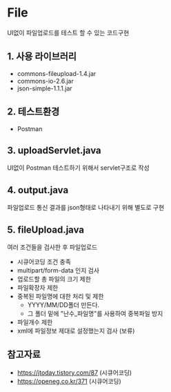 # File
UI없이 파일업로드를 테스트 할 수 있는 코드구현

## 1. 사용 라이브러리

- commons-fileupload-1.4.jar
- commons-io-2.6.jar
- json-simple-1.1.1.jar

## 2. 테스트환경

- Postman
## 3. uploadServlet.java
UI없이 Postman 테스트하기 위해서 servlet구조로 작성

## 4. output.java
파일업로드 통신 결과를 json형태로 나타내기 위해 별도로 구현

## 5. fileUpload.java
여러 조건들을 검사한 후 파일업로드
- 시큐어코딩 조건 충족
- multipart/form-data 인지 검사
- 업로드할 총 파일의 크기 제한
- 파일확장자 제한
- 중복된 파일명에 대한 처리 및 제한
  - YYYY/MM/DD폴더 만든다.
  - 그 폴더 밑에 "난수_파일명"를 사용하여 중복파일 방지
- 파일개수 제한
- xml에 파일정보 제대로 설정했는지 검사 (보류)

## 참고자료

- https://jtoday.tistory.com/87 (시큐어코딩)
- https://openeg.co.kr/371 (시큐어코딩)